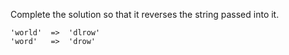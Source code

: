 Complete the solution so that it reverses the string passed into it.
```
'world'  =>  'dlrow'
'word'   =>  'drow'
```
